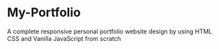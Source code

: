 # My-Portfolio
A complete responsive personal portfolio website design by using HTML CSS and Vanilla JavaScript from scratch

